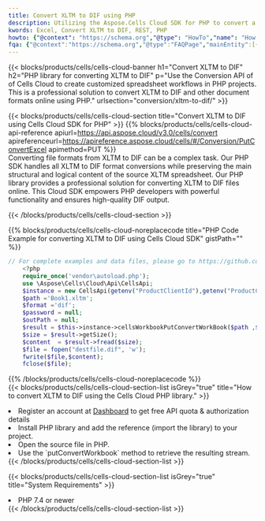 ```yaml
---
title: Convert XLTM to DIF using PHP 
description: Utilizing the Aspose.Cells Cloud SDK for PHP to convert a XLTM format file to a DIF format file. 
kwords: Excel, Convert XLTM to DIF, REST, PHP
howto: {"@context": "https://schema.org","@type": "HowTo","name": "How to convert XLTM to DIF using the Cells Cloud PHP library.","description": "How to convert XLTM to DIF using the Cells Cloud PHP library.","image": {"@type": "ImageObject"},"url": "/php/conversion/xltm-to-dif/","step": [{ "@type": "HowToStep","name": "How to convert XLTM to DIF using the Cells Cloud PHP library. step 1", "image": {"@type": "ImageObject",},"url": "/php/conversion/xltm-to-dif/","text": "Register an account at <a href='https://dashboard.aspose.cloud/'>Dashboard</a> to get free API quota & authorization details",},{ "@type": "HowToStep","name": "How to convert XLTM to DIF using the Cells Cloud PHP library. step 1", "image": {"@type": "ImageObject",},"url": "/php/conversion/xltm-to-dif/","text": "Install PHP library and add the reference (import the library) to your project.",},{ "@type": "HowToStep","name": "How to convert XLTM to DIF using the Cells Cloud PHP library. step 1", "image": {"@type": "ImageObject",},"url": "/php/conversion/xltm-to-dif/","text": "Open the source file in PHP.",},{ "@type": "HowToStep","name": "How to convert XLTM to DIF using the Cells Cloud PHP library. step 1", "image": {"@type": "ImageObject",},"url": "/php/conversion/xltm-to-dif/","text": "Use the `putConvertWorkbook` method to retrieve the resulting stream.",}, ],"supply": {"@type": "HowToSupply","name": "document"},"tool": [{"@type": "HowToTool","name": "phpstorm, Visual Studio Code, Eclipse"},{"@type": "HowToTool","name": "Aspose Cells"}],"totalTime": "PT6M"}
fqa: {"@context":"https://schema.org","@type":"FAQPage","mainEntity":[{"@type":"Question","name":"Why convert file formats in C# using REST API?","acceptedAnswer":{"@type":"Answer","text":"Documents are encoded in many ways, and some files may be incompatible with the software you use. To open and read such files, just convert them to appropriate file formats.<br/><ol><li>Install .NET SDK and add the reference (import the library) to your project.</li><li>Open the source file in C# using REST API.</li><li>Call the PutConvertWorkbookRequest() method, passing an output filename with required extension.</li><li>Get the result of conversion as a separate file.</li></ol>"}},{"@type":"Question","name":"What file formats can I convert with your C# library?","acceptedAnswer":{"@type":"Answer","text":"We support a variety of file formats for conversion using .NET library, including XLSX, Excel, xls , PDF, CSV, HTML, Markdown, XML, PNG, JPG, TIFF, Json, TXT and many more."}},{"@type":"Question","name":"What is the maximum allowed file size for conversion using this .NET library?","acceptedAnswer":{"@type":"Answer","text":"There are no file size limits for format conversions using .NET library."}}]}
---
```



{{< blocks/products/cells/cells-cloud-banner h1="Convert XLTM to DIF" h2="PHP library for converting XLTM to DIF" p="Use the Conversion API of of Cells Cloud to create customized spreadsheet workflows in PHP projects. This is a professional solution to convert XLTM to DIF and other document formats online using PHP." urlsection="conversion/xltm-to-dif/" >}}

{{< blocks/products/cells/cells-cloud-section  title="Convert XLTM to DIF using Cells Cloud SDK for PHP" >}}
{{% blocks/products/cells/cells-cloud-api-reference  apiurl=https://api.aspose.cloud/v3.0/cells/convert  apireferenceurl=https://apireference.aspose.cloud/cells/#/Conversion/PutConvertExcel  apimethod=PUT %}}
<br/>
Converting file formats from XLTM to DIF can be a complex task. Our PHP SDK handles all XLTM to DIF format conversions while preserving the main structural and logical content of the source XLTM spreadsheet. Our PHP library provides a professional solution for converting XLTM to DIF files online. This Cloud SDK empowers PHP developers with powerful functionality and ensures high-quality DIF output.

{{< /blocks/products/cells/cells-cloud-section >}}

{{% blocks/products/cells/cells-cloud-noreplacecode title="PHP Code Example for converting XLTM to DIF using Cells Cloud SDK" gistPath="" %}}
 
```php
// For complete examples and data files, please go to https://github.com/aspose-cells-cloud/aspose-cells-cloud-php/
    <?php
    require_once('vendor\autoload.php');
    use \Aspose\Cells\Cloud\Api\CellsApi;
    $instance = new CellsApi(getenv("ProductClientId"),getenv("ProductClientSecret"));
    $path ='Book1.xltm';    
    $format ='dif';
    $password = null;
    $outPath = null;      
    $result = $this->instance->cellsWorkbookPutConvertWorkBook($path ,$format, $password,  $outPath);
    $size = $result->getSize();
    $content  = $result->fread($size);
    $file = fopen("destfile.dif", 'w');
    fwrite($file,$content);
    fclose($file);
```
 
{{% /blocks/products/cells/cells-cloud-noreplacecode  %}}
<br/>
{{< blocks/products/cells/cells-cloud-section-list isGrey="true"  title="How to convert XLTM to DIF using the Cells Cloud PHP library." >}}
<li>Register an account at <a href="https://dashboard.aspose.cloud/">Dashboard</a> to get free API quota & authorization details</li>
<li>Install PHP library and add the reference (import the library) to your project.</li>
<li>Open the source file in PHP.</li>
<li>Use the `putConvertWorkbook` method to retrieve the resulting stream.</li>
{{< /blocks/products/cells/cells-cloud-section-list >}}

{{< blocks/products/cells/cells-cloud-section-list isGrey="true"  title="System Requirements" >}}
<li>PHP 7.4 or newer</li>
{{< /blocks/products/cells/cells-cloud-section-list >}}
